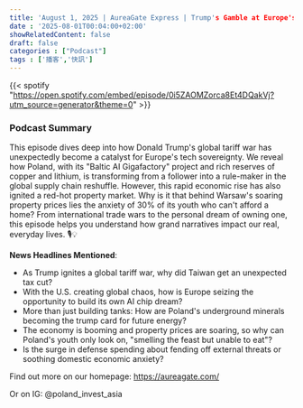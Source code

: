 ```yaml
---
title: 'August 1, 2025 | AureaGate Express | Trump's Gamble at Europe's Poker Table: How Chips, Minerals, and Housing are Reshaping the Global Game'
date : '2025-08-01T00:04:00+02:00'
showRelatedContent: false
draft: false
categories : ["Podcast"]
tags : ['播客','快訊']
---
```

{{< spotify "https://open.spotify.com/embed/episode/0i5ZAOMZorca8Et4DQakVj?utm_source=generator&theme=0" >}}



### Podcast Summary

This episode dives deep into how Donald Trump's global tariff war has unexpectedly become a catalyst for Europe's tech sovereignty. We reveal how Poland, with its "Baltic AI Gigafactory" project and rich reserves of copper and lithium, is transforming from a follower into a rule-maker in the global supply chain reshuffle. However, this rapid economic rise has also ignited a red-hot property market. Why is it that behind Warsaw's soaring property prices lies the anxiety of 30% of its youth who can't afford a home? From international trade wars to the personal dream of owning one, this episode helps you understand how grand narratives impact our real, everyday lives. 🎙️💡

**News Headlines Mentioned**:

*   As Trump ignites a global tariff war, why did Taiwan get an unexpected tax cut?
*   With the U.S. creating global chaos, how is Europe seizing the opportunity to build its own AI chip dream?
*   More than just building tanks: How are Poland's underground minerals becoming the trump card for future energy?
*   The economy is booming and property prices are soaring, so why can Poland's youth only look on, "smelling the feast but unable to eat"?
*   Is the surge in defense spending about fending off external threats or soothing domestic economic anxiety?

Find out more on our homepage: https://aureagate.com/

Or on IG: @poland_invest_asia